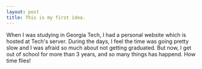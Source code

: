 ```yaml
---
layout: post
title: This is my first idea. 
---
```


When I was studying in Georgia Tech, I had a personal website which is hosted at Tech's server.
During the days, I feel the time was going pretty slow and I was afraid so much about not getting graduated.
But now, I get out of school for more than 3 years, and so many things has happend. How time flies!
